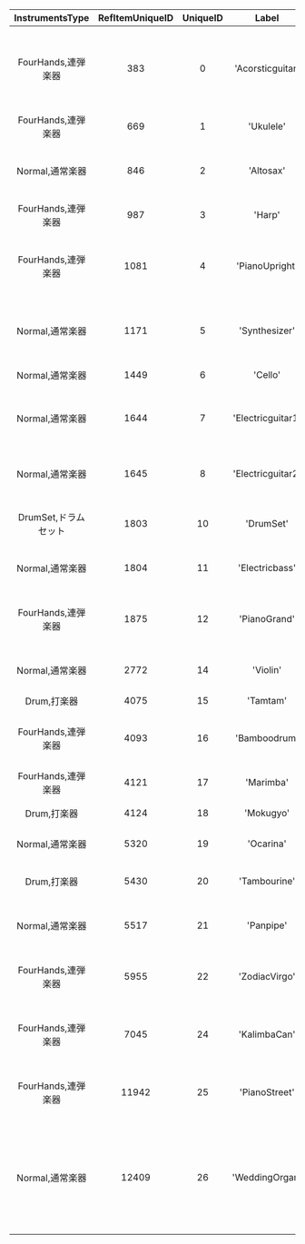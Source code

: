 | InstrumentsType | RefItemUniqueID | UniqueID | Label | Name |
|:--:|:--:|:--:|:--:|:--:|
| FourHands,連弾楽器 | 383 | 0 | 'Acorsticguitar' | 'アコースティックギター' | 
| FourHands,連弾楽器 | 669 | 1 | 'Ukulele' | 'ウクレレ' | 
| Normal,通常楽器 | 846 | 2 | 'Altosax' | 'アルトサックス' | 
| FourHands,連弾楽器 | 987 | 3 | 'Harp' | 'ハープ' | 
| FourHands,連弾楽器 | 1081 | 4 | 'PianoUpright' | 'アップライトピアノ' | 
| Normal,通常楽器 | 1171 | 5 | 'Synthesizer' | 'シンセサイザー' | 
| Normal,通常楽器 | 1449 | 6 | 'Cello' | 'チェロ' | 
| Normal,通常楽器 | 1644 | 7 | 'Electricguitar1' | 'エレキギターES1' | 
| Normal,通常楽器 | 1645 | 8 | 'Electricguitar2' | 'エレキギターES2' | 
| DrumSet,ドラムセット | 1803 | 10 | 'DrumSet' | 'ドラムセット' | 
| Normal,通常楽器 | 1804 | 11 | 'Electricbass' | 'エレキベース' | 
| FourHands,連弾楽器 | 1875 | 12 | 'PianoGrand' | 'グランドピアノ' | 
| Normal,通常楽器 | 2772 | 14 | 'Violin' | 'ヴァイオリン' | 
| Drum,打楽器 | 4075 | 15 | 'Tamtam' | 'どら' | 
| FourHands,連弾楽器 | 4093 | 16 | 'Bamboodrum' | 'バンブードラム' | 
| FourHands,連弾楽器 | 4121 | 17 | 'Marimba' | 'マリンバ' | 
| Drum,打楽器 | 4124 | 18 | 'Mokugyo' | 'もくぎょ' | 
| Normal,通常楽器 | 5320 | 19 | 'Ocarina' | 'オカリナ' | 
| Drum,打楽器 | 5430 | 20 | 'Tambourine' | 'タンバリン' | 
| Normal,通常楽器 | 5517 | 21 | 'Panpipe' | 'パンフルート' | 
| FourHands,連弾楽器 | 5955 | 22 | 'ZodiacVirgo' | 'ヴァルゴのハープ' | 
| FourHands,連弾楽器 | 7045 | 24 | 'KalimbaCan' | 'あきかんカリンバ' | 
| FourHands,連弾楽器 | 11942 | 25 | 'PianoStreet' | 'ストリートピアノ' | 
| Normal,通常楽器 | 12409 | 26 | 'WeddingOrgan' | 'ジューンブライドパイプオルガン' | 
